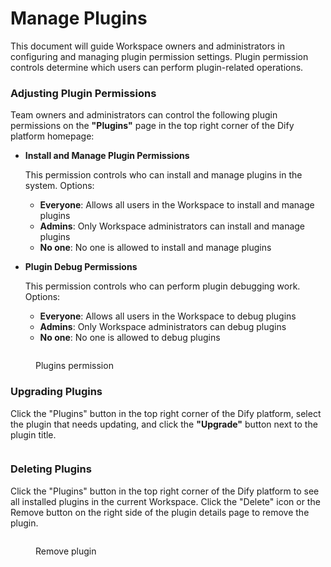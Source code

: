 # Manage Plugins

This document will guide Workspace owners and administrators in configuring and managing plugin permission settings. Plugin permission controls determine which users can perform plugin-related operations.

### **Adjusting Plugin Permissions**&#x20;

Team owners and administrators can control the following plugin permissions on the **"Plugins"** page in the top right corner of the Dify platform homepage:

*   **Install and Manage Plugin Permissions**&#x20;

    This permission controls who can install and manage plugins in the system. Options:

    * **Everyone**: Allows all users in the Workspace to install and manage plugins
    * **Admins**: Only Workspace administrators can install and manage plugins
    * **No one**: No one is allowed to install and manage plugins
*   **Plugin Debug Permissions**&#x20;

    This permission controls who can perform plugin debugging work. Options:

    * **Everyone**: Allows all users in the Workspace to debug plugins
    * **Admins**: Only Workspace administrators can debug plugins
    * **No one**: No one is allowed to debug plugins

<figure><img src="https://assets-docs.dify.ai/2024/12/a2bca75a7757b7cafae2cb4ba0ad9fff.png" alt=""><figcaption><p>Plugins permission</p></figcaption></figure>

### **Upgrading Plugins**&#x20;

Click the "Plugins" button in the top right corner of the Dify platform, select the plugin that needs updating, and click the **"Upgrade"** button next to the plugin title.

<figure><img src="https://assets-docs.dify.ai/2024/12/83bd5ec12ec914c73d0ea2a5992cd6df.png" alt=""><figcaption></figcaption></figure>

### **Deleting Plugins**

Click the "Plugins" button in the top right corner of the Dify platform to see all installed plugins in the current Workspace. Click the "Delete" icon or the Remove button on the right side of the plugin details page to remove the plugin.

<figure><img src="https://assets-docs.dify.ai/2024/12/6cb1c000d20720c16ae3c0a70df26fd3.png" alt=""><figcaption><p>Remove plugin</p></figcaption></figure>

